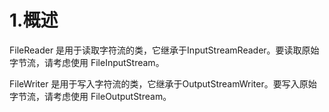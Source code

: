 # 1.概述

FileReader 是用于读取字符流的类，它继承于InputStreamReader。要读取原始字节流，请考虑使用 FileInputStream。

FileWriter 是用于写入字符流的类，它继承于OutputStreamWriter。要写入原始字节流，请考虑使用 FileOutputStream。